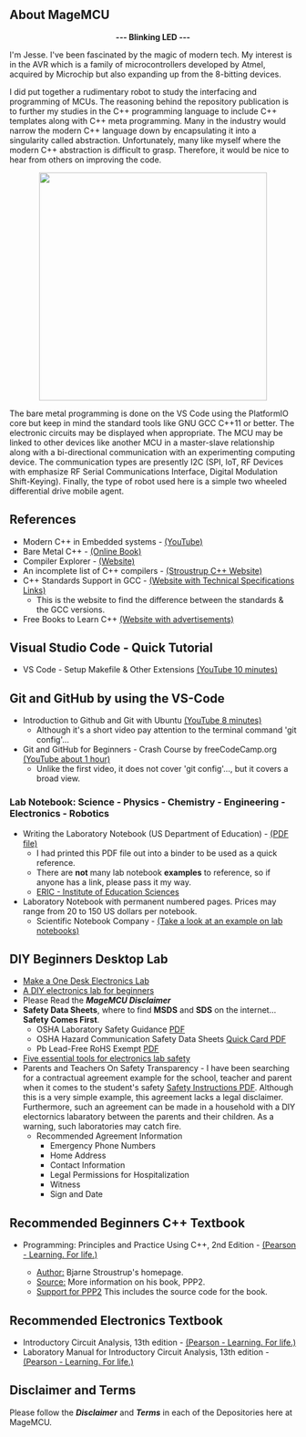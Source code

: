 ## About MageMCU

<p align="center">
	<strong>--- Blinking LED ---</strong>
</p>

I'm Jesse. I've been fascinated by the magic of modern tech. My interest is in the AVR which is a family of microcontrollers developed by Atmel, acquired by Microchip but also expanding up from the 8-bitting devices.

I did put together a rudimentary robot to study the interfacing and programming of MCUs. The reasoning behind the repository publication is to further my studies in the C++ programming language to include C++ templates along with C++ meta programming. Many in the industry would narrow the modern C++ language down by encapsulating it into a singularity called abstraction. Unfortunately, many like myself where the modern C++ abstraction is difficult to grasp. Therefore, it would be nice to hear from others on improving the code. 

<p align="center">
	<img src="https://user-images.githubusercontent.com/87388066/192183593-076dc5a1-4fb2-4893-b88e-f223ffb8636a.jpg" width="400" />
</p>

The bare metal programming is done on the VS Code using the PlatformIO core but keep in mind the standard tools like GNU GCC C++11 or better. The electronic circuits may be displayed when appropriate. The MCU may be linked to other devices like another MCU in a master-slave relationship along with a bi-directional communication with an experimenting computing device. The communication types are presently I2C (SPI, IoT, RF Devices with emphasize RF Serial Communications Interface, Digital Modulation Shift-Keying). Finally, the type of robot used here is a simple two wheeled differential drive mobile agent.

## References

- Modern C++ in Embedded systems - [(YouTube)](https://www.youtube.com/watch?v=1l2g2dAobXA)
- Bare Metal C++ - [(Online Book)](https://alex-robenko.gitbook.io/bare_metal_cpp/)
- Compiler Explorer - [(Website)](https://godbolt.org/)
- An incomplete list of C++ compilers - [(Stroustrup C++ Website)](https://stroustrup.com/compilers.html)
- C++ Standards Support in GCC - [(Website with Technical Specifications Links)](https://gcc.gnu.org/projects/cxx-status.html)
  - This is the website to find the difference between the standards & the GCC versions.
- Free Books to Learn C++ [(Website with advertisements)](https://www.linuxlinks.com/excellent-free-books-learn-c-plus-plus/)

## Visual Studio Code - Quick Tutorial

- VS Code - Setup Makefile & Other Extensions [(YouTube 10 minutes)](https://www.youtube.com/watch?v=whQQF4kVjPY)

## Git and GitHub by using the VS-Code

- Introduction to Github and Git with Ubuntu [(YouTube 8 minutes)](https://www.youtube.com/watch?v=_kAV059yZ_s)
  - Although it's a short video pay attention to the terminal command 'git config'...
- Git and GitHub for Beginners - Crash Course by freeCodeCamp.org [(YouTube about 1 hour)](https://www.youtube.com/watch?v=RGOj5yH7evk)
  - Unlike the first video, it does not cover 'git config'..., but it covers a broad view.

### Lab Notebook: Science - Physics - Chemistry - Engineering - Electronics - Robotics

- Writing the Laboratory Notebook (US Department of Education) - [(PDF file)](https://files.eric.ed.gov/fulltext/ED344734.pdf)
     - I had printed this PDF file out into a binder to be used as a quick reference.
     - There are **not** many lab notebook **examples** to reference, so if anyone has a link, please pass it my way.
     - [ERIC - Institute of Education Sciences](https://ed.gov) 
- Laboratory Notebook with permanent numbered pages. Prices may range from 20 to 150 US dollars per notebook.
   - Scientific Notebook Company - [(Take a look at an example on lab notebooks)](https://snco.com)

## DIY Beginners Desktop Lab

- [Make a One Desk Electronics Lab](https://www.instructables.com/Make-a-One-Desk-Electronics-Lab-in-a-Small-Place-f/)
- [A DIY electronics lab for beginners](https://thesmarthomejourney.com/2020/10/12/diy-electronics-lab-desk/)
- Please Read the ***MageMCU Disclaimer***
- **Safety Data Sheets**, where to find **MSDS** and **SDS** on the internet... **Safety Comes First**.
	- OSHA Laboratory Safety Guidance [PDF](https://www.osha.gov/sites/default/files/publications/OSHA3404laboratory-safety-guidance.pdf)
	- OSHA Hazard Communication Safety Data Sheets [Quick Card PDF](https://www.osha.gov/sites/default/files/publications/OSHA3493QuickCardSafetyDataSheet.pdf)
	- Pb Lead-Free RoHS Exempt [PDF](https://web.calce.umd.edu/lead-free/SMTAExemptMay8.pdf)
- [Five essential tools for electronics lab safety](https://www.arrow.com/en/research-and-events/articles/five-essential-safety-products-for-every-electronics-lab)
- Parents and Teachers On Safety Transparency - I have been searching for a contractual agreement example for the school, teacher and parent when it comes to the student's safety [Safety Instructions PDF](https://cs.wmich.edu/gupta/teaching/cs5950/fall2011/safety%20instructions%20from%20International%20University%20Bremen.pdf). Although this is a very simple example, this agreement lacks a legal disclaimer. Furthermore, such an agreement can be made in a household with a DIY electornics labaratory between the parents and their children. As a warning, such laboratories may catch fire.
	- Recommended Agreement Information
		- Emergency Phone Numbers
		- Home Address
		- Contact Information
		- Legal Permissions for Hospitalization
		- Witness
		- Sign and Date

## Recommended Beginners C++ Textbook

- Programming: Principles and Practice Using C++, 2nd Edition - [(Pearson - Learning. For life.)](https://www.pearson.com/us/higher-education/program/Stroustrup-Programming-Principles-and-Practice-Using-C-2nd-Edition/PGM270453.html)

	- [Author:](https://www.stroustrup.com/index.html) Bjarne Stroustrup's homepage.
	- [Source:](https://www.stroustrup.com/programming.html) More information on his book, PPP2.
	- [Support for PPP2](https://www.stroustrup.com/programming_support.html) This includes the source code for the book.

## Recommended Electronics Textbook

- Introductory Circuit Analysis, 13th edition - [(Pearson - Learning. For life.)](https://www.pearson.com/store/p/introductory-circuit-analysis/P100001202025/9780133923605)
- Laboratory Manual for Introductory Circuit Analysis, 13th edition - [(Pearson - Learning. For life.)](https://www.pearson.com/store/p/introductory-circuit-analysis/P100001202025/9780133923780?tab=overview)

## Disclaimer and Terms

Please follow the ***Disclaimer*** and ***Terms*** in each of the Depositories here at MageMCU.

